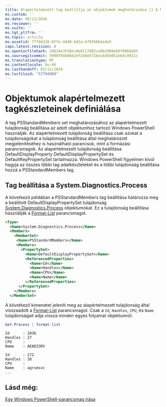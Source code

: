 ```yaml
---
title: Alapértelmezett tag beállítja az objektumok meghatározása |} A Microsoft Docs
ms.custom: ''
ms.date: 09/13/2016
ms.reviewer: ''
ms.suite: ''
ms.tgt_pltfrm: ''
ms.topic: article
ms.assetid: 77f94326-8ffe-4d40-bd2a-b79fb0b4a4e5
caps.latest.revision: 8
ms.openlocfilehash: 2d634e7638ec0e0117d65ca0b2d08e68f0068a03
ms.sourcegitcommit: 5990f04b8042ef2d8e571bec6d5b051e64c9921c
ms.translationtype: MT
ms.contentlocale: hu-HU
ms.lasthandoff: 03/12/2019
ms.locfileid: "57794909"
---
```

# <a name="defining-default-member-sets-for-objects"></a>Objektumok alapértelmezett tagkészleteinek definiálása

A tag PSStandardMembers set meghatározásához az alapértelmezett tulajdonság beállítása az adott objektumhoz tartozó Windows PowerShell használják. Az alapértelmezett tulajdonság beállítása csak azokat a tulajdonságokat a tulajdonság beállítása által meghatározott megjelenítéséhez is használható parancsok, mint a formázási parancsmagok. Az alapértelmezett tulajdonság beállítása DefaultDisplayProperty DefaultDisplayPropertySet és DefaultKeyPropertySet tartalmazza. Windows PowerShell figyelmen kívül hagyja az összes többi tag adatkészleteket és a többi tulajdonság beállítása hozzá a PSStandardMembers tag.

## <a name="member-set-for-systemdiagnosticsprocess"></a>Tag beállítása a System.Diagnostics.Process

A következő példában a PSStandardMembers tag beállítása határozza meg a beállított DefaultDisplayPropertySet tulajdonság [System.Diagnostics.Process](/dotnet/api/System.Diagnostics.Process) objektumokat. Ez a tulajdonság beállítása használják a [Format-List](/powershell/module/Microsoft.PowerShell.Utility/Format-List) parancsmagot.

```xml
<Type>
  <Name>System.Diagnostics.Process</Name>
  <Members>
    <MemberSet>
     <Name>PSStandardMembers</Name>
     <Members>
       <PropertySet>
         <Name>DefaultDisplayPropertySet</Name>
         <ReferencedProperties>
           <Name>Id</Name>
           <Name>Handles</Name>
           <Name>CPU</Name>
           <Name>Name</Name>
         </ReferencedProperties>
      </PropertySet>
    </Members>
  </MemberSet>
```

A következő kimenetet jeleníti meg az alapértelmezett tulajdonság által visszaadott a [Format-List](/powershell/module/Microsoft.PowerShell.Utility/Format-List) parancsmagot. Csak a `Id`, `Handles`, `CPU`, és `Name` tulajdonságait adja vissza minden egyes folyamat objektumról.

```powershell
Get-Process | format-list
```

```output
Id      : 2036
Handles : 27
CPU     :
Name    : AEADISRV

Id      : 272
Handles : 38
CPU     :
Name    : agrsmsvc
...
```

## <a name="see-also"></a>Lásd még:

[Egy Windows PowerShell-parancsmag írása](./writing-a-windows-powershell-cmdlet.md)
